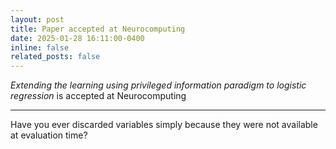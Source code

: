 ```yaml
---
layout: post
title: Paper accepted at Neurocomputing
date: 2025-01-28 16:11:00-0400
inline: false
related_posts: false
---
```


_Extending the learning using privileged information paradigm to logistic regression_ is accepted at Neurocomputing

---

Have you ever discarded variables simply because they were not available at evaluation time?



